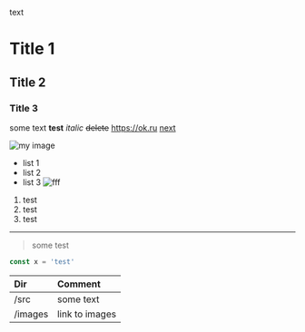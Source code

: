 text
# Title 1
## Title 2
### Title 3

some text 
**test**
_italic_
~~delete~~
https://ok.ru
[next](https://ok.ru)

![my image](https://unsplash.it/200/200)

- list 1
- list 2
- list 3 ![fff](https://unsplash.it/200/200)

1. test
1. test
1. test

---

> some test
``` js
const x = 'test'
```

| Dir | Comment |
| :---- | :----|
|/src | some text |
| /images | link to images |





